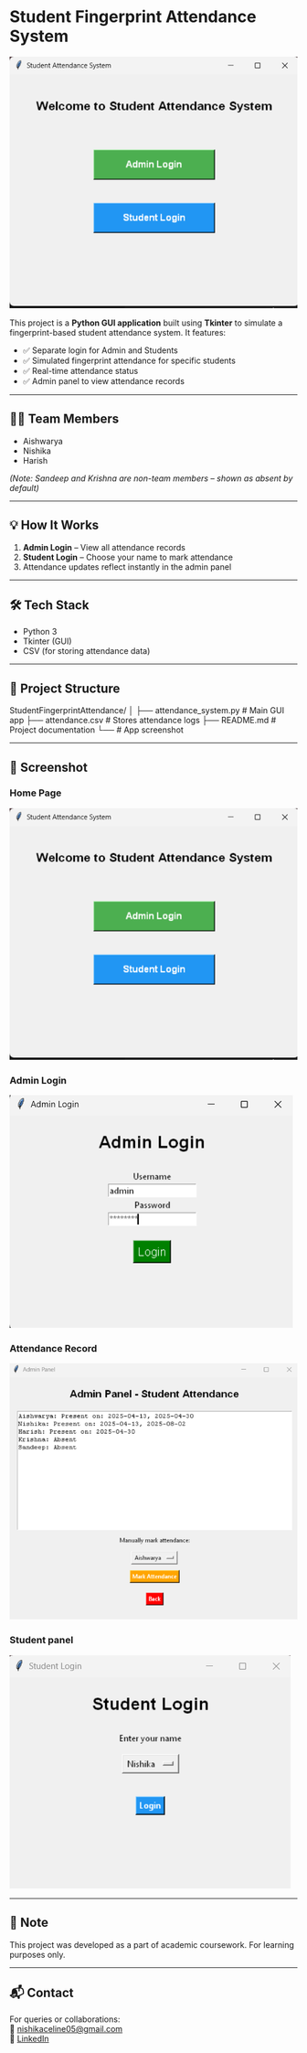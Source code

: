 # Student Fingerprint Attendance System

![App Screenshot](1.png)


This project is a **Python GUI application** built using **Tkinter** to simulate a fingerprint-based student attendance system. It features:

- ✅ Separate login for Admin and Students
- ✅ Simulated fingerprint attendance for specific students
- ✅ Real-time attendance status
- ✅ Admin panel to view attendance records

---

## 👨‍💻 Team Members

- Aishwarya  
- Nishika  
- Harish

_(Note: Sandeep and Krishna are non-team members – shown as absent by default)_

---

## 💡 How It Works

1. **Admin Login** – View all attendance records
2. **Student Login** – Choose your name to mark attendance
3. Attendance updates reflect instantly in the admin panel

---

## 🛠️ Tech Stack

- Python 3
- Tkinter (GUI)
- CSV (for storing attendance data)

---

## 📂 Project Structure
StudentFingerprintAttendance/
│
├── attendance_system.py # Main GUI app
├── attendance.csv # Stores attendance logs
├── README.md # Project documentation
└──  # App screenshot


---

## 📸 Screenshot

### Home Page
![Screenshot 1](1.png)

### Admin Login
![Screenshot 3](3.png)

### Attendance Record
![Screenshot 4](4.png)

### Student panel
![Screenshot 5](5.png)


---

## 📌 Note

This project was developed as a part of academic coursework. For learning purposes only.

---

## 📬 Contact

For queries or collaborations:  
📧 nishikaceline05@gmail.com  
🔗 [LinkedIn](https://www.linkedin.com/in/nishikacelinecs/)


